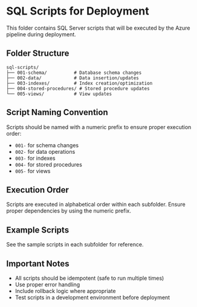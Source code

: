 # SQL Scripts for Deployment

This folder contains SQL Server scripts that will be executed by the Azure pipeline during deployment.

## Folder Structure

```
sql-scripts/
├── 001-schema/          # Database schema changes
├── 002-data/            # Data insertion/updates
├── 003-indexes/         # Index creation/optimization
├── 004-stored-procedures/ # Stored procedure updates
└── 005-views/           # View updates
```

## Script Naming Convention

Scripts should be named with a numeric prefix to ensure proper execution order:

- `001-` for schema changes
- `002-` for data operations
- `003-` for indexes
- `004-` for stored procedures
- `005-` for views

## Execution Order

Scripts are executed in alphabetical order within each subfolder. Ensure proper dependencies by using the numeric prefix.

## Example Scripts

See the sample scripts in each subfolder for reference.

## Important Notes

- All scripts should be idempotent (safe to run multiple times)
- Use proper error handling
- Include rollback logic where appropriate
- Test scripts in a development environment before deployment
